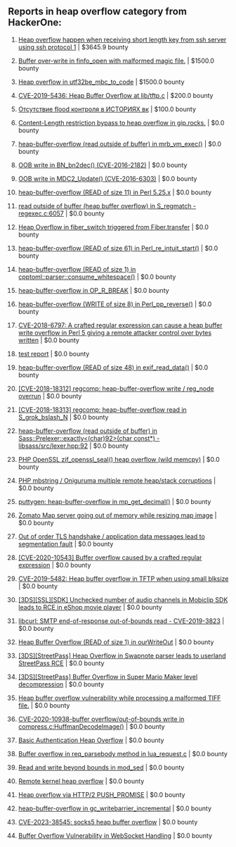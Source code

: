 ## Reports in heap overflow category from HackerOne:

1. [Heap overflow happen when receiving short length key from ssh server using ssh protocol 1](https://hackerone.com/reports/630462) | $3645.9 bounty

2. [Buffer over-write in finfo_open with malformed magic file.](https://hackerone.com/reports/476179) | $1500.0 bounty

3. [Heap overflow in utf32be_mbc_to_code](https://hackerone.com/reports/476168) | $1500.0 bounty

4. [CVE-2019-5436: Heap Buffer Overflow at lib/tftp.c](https://hackerone.com/reports/550696) | $200.0 bounty

5. [Отсутствие flood контроля в ИСТОРИЯХ вк](https://hackerone.com/reports/249786) | $100.0 bounty

6. [Content-Length restriction bypass to heap overflow in gip.rocks.](https://hackerone.com/reports/214449) | $0.0 bounty

7. [heap-buffer-overflow (read outside of buffer) in mrb_vm_exec()](https://hackerone.com/reports/221251) | $0.0 bounty

8. [OOB write in BN_bn2dec() (CVE-2016-2182)](https://hackerone.com/reports/221788) | $0.0 bounty

9. [OOB write in MDC2_Update() (CVE-2016-6303)](https://hackerone.com/reports/221785) | $0.0 bounty

10. [heap-buffer-overflow (READ of size 11) in Perl 5.25.x](https://hackerone.com/reports/232150) | $0.0 bounty

11. [read outside of buffer (heap buffer overflow) in S_regmatch - regexec.c:6057](https://hackerone.com/reports/207983) | $0.0 bounty

12. [Heap Overflow in fiber_switch triggered from Fiber.transfer](https://hackerone.com/reports/227762) | $0.0 bounty

13. [heap-buffer-overflow (READ of size 61) in Perl_re_intuit_start()](https://hackerone.com/reports/233440) | $0.0 bounty

14. [heap-buffer-overflow (READ of size 1) in cpptoml::parser::consume_whitespace()](https://hackerone.com/reports/240659) | $0.0 bounty

15. [heap-buffer-overflow in OP_R_BREAK](https://hackerone.com/reports/295380) | $0.0 bounty

16. [heap-buffer-overflow (WRITE of size 8) in Perl_pp_reverse()](https://hackerone.com/reports/259555) | $0.0 bounty

17. [CVE-2018-6797:  A crafted regular expression can cause a heap buffer write overflow in Perl 5 giving a remote attacker control over bytes written](https://hackerone.com/reports/337986) | $0.0 bounty

18. [test report](https://hackerone.com/reports/395531) | $0.0 bounty

19. [heap-buffer-overflow (READ of size 48) in exif_read_data()](https://hackerone.com/reports/384214) | $0.0 bounty

20. [[CVE-2018-18312] regcomp: heap-buffer-overflow write / reg_node overrun](https://hackerone.com/reports/510887) | $0.0 bounty

21. [[CVE-2018-18313] regcomp: heap-buffer-overflow read in S_grok_bslash_N](https://hackerone.com/reports/510888) | $0.0 bounty

22. [heap-buffer-overflow (read outside of buffer) in Sass::Prelexer::exactly<(char)92>(char const*) - libsass/src/lexer.hpp:92](https://hackerone.com/reports/221163) | $0.0 bounty

23. [PHP OpenSSL zif_openssl_seal() heap overflow (wild memcpy)](https://hackerone.com/reports/248609) | $0.0 bounty

24. [PHP mbstring / Oniguruma multiple remote heap/stack corruptions](https://hackerone.com/reports/237915) | $0.0 bounty

25. [puttygen: heap-buffer-overflow in mp_get_decimal()](https://hackerone.com/reports/482200) | $0.0 bounty

26. [Zomato Map server going out of memory while resizing map image](https://hackerone.com/reports/751904) | $0.0 bounty

27. [Out of order TLS handshake / application data messages lead to segmentation fault](https://hackerone.com/reports/335495) | $0.0 bounty

28. [[CVE-2020-10543] Buffer overflow caused by a crafted regular expression](https://hackerone.com/reports/888986) | $0.0 bounty

29. [CVE-2019-5482: Heap buffer overflow in TFTP when using small blksize](https://hackerone.com/reports/684603) | $0.0 bounty

30. [[3DS][SSL][SDK] Unchecked number of audio channels in Mobiclip SDK leads to RCE in eShop movie player](https://hackerone.com/reports/897606) | $0.0 bounty

31. [libcurl: SMTP end-of-response out-of-bounds read - CVE-2019-3823](https://hackerone.com/reports/518097) | $0.0 bounty

32. [Heap Buffer Overflow (READ of size 1) in ourWriteOut](https://hackerone.com/reports/765664) | $0.0 bounty

33. [[3DS][StreetPass] Heap Overflow in Swapnote parser leads to userland StreetPass RCE](https://hackerone.com/reports/923240) | $0.0 bounty

34. [[3DS][StreetPass] Buffer Overflow in Super Mario Maker level decompression](https://hackerone.com/reports/687887) | $0.0 bounty

35. [Heap buffer overflow vulnerability while processing a malformed TIFF file.](https://hackerone.com/reports/1047086) | $0.0 bounty

36. [CVE-2020-10938-buffer overflow/out-of-bounds write in compress.c:HuffmanDecodeImage()](https://hackerone.com/reports/816637) | $0.0 bounty

37. [Basic Authentication Heap Overflow](https://hackerone.com/reports/641240) | $0.0 bounty

38. [Buffer overflow in req_parsebody method in lua_request.c](https://hackerone.com/reports/1434056) | $0.0 bounty

39. [Read and write beyond bounds in mod_sed](https://hackerone.com/reports/1511619) | $0.0 bounty

40. [Remote kernel heap overflow](https://hackerone.com/reports/1350653) | $0.0 bounty

41. [Heap overflow via HTTP/2 PUSH_PROMISE](https://hackerone.com/reports/1589847) | $0.0 bounty

42. [heap-buffer-overflow in gc_writebarrier_incremental](https://hackerone.com/reports/1940002) | $0.0 bounty

43. [CVE-2023-38545: socks5 heap buffer overflow](https://hackerone.com/reports/2187833) | $0.0 bounty

44. [Buffer Overflow Vulnerability in WebSocket Handling](https://hackerone.com/reports/2298307) | $0.0 bounty

